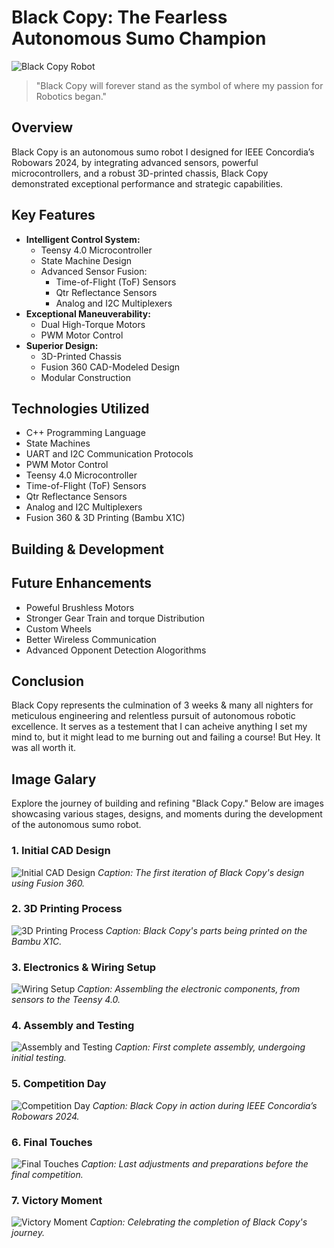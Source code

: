 # Black Copy: The Fearless Autonomous Sumo Champion
![Black Copy Robot](https://github.com/ac-pate/Black-Copy----Autonomous-SumoBot/blob/main/sumo-bot-images/20240317-P1933148.jpg)

> "Black Copy will forever stand as the symbol of where my passion for Robotics began."

## Overview

Black Copy is an autonomous sumo robot I designed for IEEE Concordia’s Robowars 2024, by integrating advanced sensors, powerful microcontrollers, and a robust 3D-printed chassis, Black Copy demonstrated exceptional performance and strategic capabilities.

## Key Features

* **Intelligent Control System:**
    * Teensy 4.0 Microcontroller
    * State Machine Design
    * Advanced Sensor Fusion:
        * Time-of-Flight (ToF) Sensors
        * Qtr Reflectance Sensors
        * Analog and I2C Multiplexers
* **Exceptional Maneuverability:**
    * Dual High-Torque Motors
    * PWM Motor Control
* **Superior Design:**
    * 3D-Printed Chassis
    * Fusion 360 CAD-Modeled Design
    * Modular Construction

## Technologies Utilized

* C++ Programming Language
* State Machines
* UART and I2C Communication Protocols
* PWM Motor Control
* Teensy 4.0 Microcontroller
* Time-of-Flight (ToF) Sensors
* Qtr Reflectance Sensors
* Analog and I2C Multiplexers
* Fusion 360 & 3D Printing (Bambu X1C)

## Building & Development



## Future Enhancements

* Poweful Brushless Motors
* Stronger Gear Train and torque Distribution
* Custom Wheels
* Better Wireless Communication
* Advanced Opponent Detection Alogorithms

## Conclusion

Black Copy represents the culmination of 3 weeks & many all nighters for meticulous engineering and relentless pursuit of autonomous robotic excellence. It serves as a testement that I can acheive anything I set my mind to, but it might lead to me burning out and failing a course! But Hey. It was all worth it.

## Image Galary

Explore the journey of building and refining "Black Copy." Below are images showcasing various stages, designs, and moments during the development of the autonomous sumo robot.
### 1. Initial CAD Design
![Initial CAD Design](https://github.com/ac-pate/Black-Copy----Autonomous-SumoBot/blob/main/sumo-bot-images/initial-cad-design.jpg)
*Caption: The first iteration of Black Copy's design using Fusion 360.*

### 2. 3D Printing Process
![3D Printing Process](https://github.com/ac-pate/Black-Copy----Autonomous-SumoBot/blob/main/sumo-bot-images/3d-printing-process.jpg)
*Caption: Black Copy's parts being printed on the Bambu X1C.*

### 3. Electronics & Wiring Setup
![Wiring Setup](https://github.com/ac-pate/Black-Copy----Autonomous-SumoBot/blob/main/sumo-bot-images/electronics-setup.jpg)
*Caption: Assembling the electronic components, from sensors to the Teensy 4.0.*

### 4. Assembly and Testing
![Assembly and Testing](https://github.com/ac-pate/Black-Copy----Autonomous-SumoBot/blob/main/sumo-bot-images/assembly-testing.jpg)
*Caption: First complete assembly, undergoing initial testing.*

### 5. Competition Day
![Competition Day](https://github.com/ac-pate/Black-Copy----Autonomous-SumoBot/blob/main/sumo-bot-images/competition-day.jpg)
*Caption: Black Copy in action during IEEE Concordia’s Robowars 2024.*

### 6. Final Touches
![Final Touches](https://github.com/ac-pate/Black-Copy----Autonomous-SumoBot/blob/main/sumo-bot-images/final-touches.jpg)
*Caption: Last adjustments and preparations before the final competition.*

### 7. Victory Moment
![Victory Moment](https://github.com/ac-pate/Black-Copy----Autonomous-SumoBot/blob/main/sumo-bot-images/victory-moment.jpg)
*Caption: Celebrating the completion of Black Copy's journey.*

